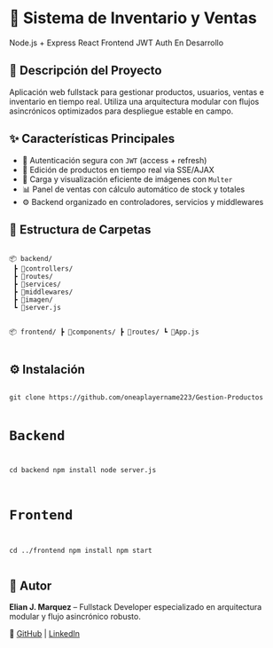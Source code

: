 <!DOCTYPE html>
<html lang="es">
<head>
  <meta charset="UTF-8">

  
</head>
<body>

  <h1>🛒 Sistema de Inventario y Ventas</h1>
  <div>
    <span class="badge">Node.js + Express</span>
    <span class="badge">React Frontend</span>
    <span class="badge">JWT Auth</span>
    <span class="badge">En Desarrollo</span>
  </div>

  <div class="section">
    <h2>🧾 Descripción del Proyecto</h2>
    <p>Aplicación web fullstack para gestionar productos, usuarios, ventas e inventario en tiempo real. Utiliza una arquitectura modular con flujos asincrónicos optimizados para despliegue estable en campo.</p>
  </div>

  <div class="section">
    <h2>✨ Características Principales</h2>
    <ul>
      <li>🔐 Autenticación segura con <code>JWT</code> (access + refresh)</li>
      <li>🔄 Edición de productos en tiempo real via SSE/AJAX</li>
      <li>📸 Carga y visualización eficiente de imágenes con <code>Multer</code></li>
      <li>📊 Panel de ventas con cálculo automático de stock y totales</li>
      <li>⚙️ Backend organizado en controladores, servicios y middlewares</li>
    </ul>
  </div>

  <div class="section">
    <h2>📁 Estructura de Carpetas</h2>
    <pre><code>
📦 backend/
 ┣ 📂controllers/
 ┣ 📂routes/
 ┣ 📂services/
 ┣ 📂middlewares/
 ┣ 📂imagen/
 ┗ 📜server.js

📦 frontend/
 ┣ 📂components/
 ┣ 📂routes/
 ┗ 📜App.js
    </code></pre>
  </div>

  <div class="section">
    <h2>⚙️ Instalación</h2>
    <pre><code>
git clone https://github.com/oneaplayername223/Gestion-Productos

# Backend
cd backend
npm install
node server.js

# Frontend
cd ../frontend
npm install
npm start
    </code></pre>
  </div>

  <div class="section">
    <h2>👤 Autor</h2>
    <p><strong>Elian J. Marquez</strong> – Fullstack Developer especializado en arquitectura modular y flujo asincrónico robusto.</p>
    <p>🔗 <a href="https://github.com/oneaplayername223" target="_blank">GitHub</a> | <a href="https://www.linkedin.com/in/elian-josue-marquez-baez-671298351" target="_blank">LinkedIn</a></p>
  </div>

</body>
</html>
